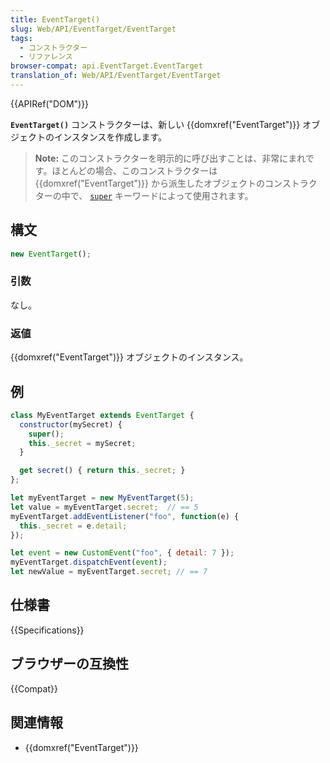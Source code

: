 ```yaml
---
title: EventTarget()
slug: Web/API/EventTarget/EventTarget
tags:
  - コンストラクター
  - リファレンス
browser-compat: api.EventTarget.EventTarget
translation_of: Web/API/EventTarget/EventTarget
---
```

{{APIRef("DOM")}}

**`EventTarget()`** コンストラクターは、新しい {{domxref("EventTarget")}} オブジェクトのインスタンスを作成します。

> **Note:** このコンストラクターを明示的に呼び出すことは、非常にまれです。ほとんどの場合、このコンストラクターは {{domxref("EventTarget")}} から派生したオブジェクトのコンストラクターの中で、 [`super`](/ja/docs/Web/JavaScript/Reference/Operators/super) キーワードによって使用されます。

## 構文

```js
new EventTarget();
```

### 引数

なし。

### 返値

{{domxref("EventTarget")}} オブジェクトのインスタンス。

## 例

```js
class MyEventTarget extends EventTarget {
  constructor(mySecret) {
    super();
    this._secret = mySecret;
  }

  get secret() { return this._secret; }
};

let myEventTarget = new MyEventTarget(5);
let value = myEventTarget.secret;  // == 5
myEventTarget.addEventListener("foo", function(e) {
  this._secret = e.detail;
});

let event = new CustomEvent("foo", { detail: 7 });
myEventTarget.dispatchEvent(event);
let newValue = myEventTarget.secret; // == 7
```

## 仕様書

{{Specifications}}

## ブラウザーの互換性

{{Compat}}

## 関連情報

- {{domxref("EventTarget")}}
